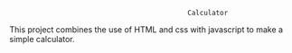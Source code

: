                                                 Calculator

This project combines the use of HTML and css with javascript to make a simple calculator. 

